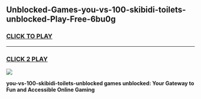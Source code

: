 
## Unblocked-Games-you-vs-100-skibidi-toilets-unblocked-Play-Free-6bu0g
<h3>
<a href="https://premium76.site?title=you-vs-100-skibidi-toilets-unblocked&ref=10A">CLICK TO PLAY</a></h3>
<hr>

<h3>
<a href="https://premium76.site?title=you-vs-100-skibidi-toilets-unblocked&ref=10A">CLICK 2 PLAY</a>
  
</h3>

<a href="https://premium76.site?title=you-vs-100-skibidi-toilets-unblocked&ref=10A"><img src="https://clearcache.store/games.png"></a>


**you-vs-100-skibidi-toilets-unblocked games unblocked: Your Gateway to Fun and Accessible Online Gaming**

